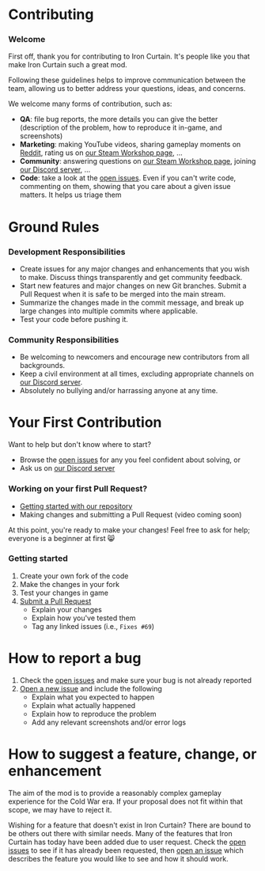 # Contributing

### Welcome

First off, thank you for contributing to Iron Curtain. It's people like you that make Iron Curtain such a great mod.

Following these guidelines helps to improve communication between the team, allowing us to better address your questions, ideas, and concerns.

We welcome many forms of contribution, such as:
- **QA**: file bug reports, the more details you can give the better (description of the problem, how to reproduce it in-game, and screenshots)
- **Marketing**: making YouTube videos, sharing gameplay moments on [Reddit](https://www.reddit.com/r/hoi4/), rating us on [our Steam Workshop page](https://steamcommunity.com/sharedfiles/filedetails/?id=1138310824), ...
- **Community**: answering questions on [our Steam Workshop page](https://steamcommunity.com/sharedfiles/filedetails/?id=1138310824), joining [our Discord server](https://discord.gg/2bFfxa9), ...
- **Code**: take a look at the [open issues](https://github.com/swf541/Cold-War--The-Iron-Curtain/issues). Even if you can't write code, commenting on them, showing that you care about a given issue matters. It helps us triage them

# Ground Rules

### Development Responsibilities
- Create issues for any major changes and enhancements that you wish to make. Discuss things transparently and get community feedback.
- Start new features and major changes on new Git branches. Submit a Pull Request when it is safe to be merged into the main stream.
- Summarize the changes made in the commit message, and break up large changes into multiple commits where applicable.
- Test your code before pushing it.

### Community Responsibilities
- Be welcoming to newcomers and encourage new contributors from all backgrounds.
- Keep a civil environment at all times, excluding appropriate channels on [our Discord server](https://discord.gg/2bFfxa9).
- Absolutely no bullying and/or harrassing anyone at any time.

# Your First Contribution
Want to help but don't know where to start? 

- Browse the [open issues](https://github.com/swf541/Cold-War--The-Iron-Curtain/issues) for any you feel confident about solving, or
- Ask us on [our Discord server](https://discord.gg/2bFfxa9)

### Working on your first Pull Request?
- [Getting started with our repository](https://youtu.be/nzkYqPVkR4M)
- Making changes and submitting a Pull Request (video coming soon)

At this point, you're ready to make your changes! Feel free to ask for help; everyone is a beginner at first :smile_cat:

### Getting started

1. Create your own fork of the code
2. Make the changes in your fork
3. Test your changes in game
4. [Submit a Pull Request](https://github.com/swf541/Cold-War--The-Iron-Curtain/pulls)
   - Explain your changes
   - Explain how you've tested them
   - Tag any linked issues (i.e., `Fixes #69`)

# How to report a bug
1. Check the [open issues](https://github.com/swf541/Cold-War--The-Iron-Curtain/issues) and make sure your bug is not already reported
2. [Open a new issue](https://github.com/swf541/Cold-War--The-Iron-Curtain/issues/new?template=bug_report.md) and include the following
   - Explain what you expected to happen
   - Explain what actually happened
   - Explain how to reproduce the problem
   - Add any relevant screenshots and/or error logs

# How to suggest a feature, change, or enhancement
The aim of the mod is to provide a reasonably complex gameplay experience for the Cold War era. If your proposal does not fit within that scope, we may have to reject it.

Wishing for a feature that doesn't exist in Iron Curtain? There are bound to be others out there with similar needs. Many of the features that Iron Curtain has today have been added due to user request. Check the [open issues](https://github.com/swf541/Cold-War--The-Iron-Curtain/issues) to see if it has already been requested, then [open an issue](https://github.com/swf541/Cold-War--The-Iron-Curtain/issues/new/choose) which describes the feature you would like to see and how it should work.
